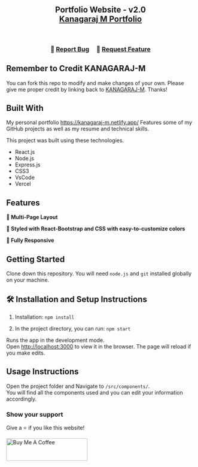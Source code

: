 <h2 align="center">
  Portfolio Website - v2.0<br/>
  <a href="https://kanagaraj-m.netlify.app/" target="_blank">Kanagaraj M Portfolio</a>
</h2>
<!-- <div align="center">
  <img alt="Demo" src="./Images/readme-img1.png" />
</div> -->

<br/>



<h3 align="center">
    🔹
    <a href="https://github.com/KANAGARAJ-M/Kanagaraj-portfolio/issues">Report Bug</a> &nbsp; &nbsp;
    🔹
    <a href="https://github.com/KANAGARAJ-M/Kanagaraj-portfolio/issues">Request Feature</a>
</h3>

<!-- ## TL;DR -->

## Remember to Credit KANAGARAJ-M

You can fork this repo to modify and make changes of your own. Please give me proper credit by linking back to [KANAGARAJ-M](https://github.com/KANAGARAJ-M/Kanagaraj-portfolio). Thanks!

## Built With

My personal portfolio <a href="https://kanagaraj-m.netlify.app/" target="_blank">https://kanagaraj-m.netlify.app/</a> Features some of my GitHub projects as well as my resume and technical skills.<br/>

This project was built using these technologies.

- React.js
- Node.js
- Express.js
- CSS3
- VsCode
- Vercel

## Features

**📖 Multi-Page Layout**

**🎨 Styled with React-Bootstrap and CSS with easy-to-customize colors**

**📱 Fully Responsive**

## Getting Started

Clone down this repository. You will need `node.js` and `git` installed globally on your machine.

## 🛠 Installation and Setup Instructions

1. Installation: `npm install`

2. In the project directory, you can run: `npm start`

Runs the app in the development mode.\
Open [http://localhost:3000](http://localhost:3000) to view it in the browser.
The page will reload if you make edits.

## Usage Instructions

Open the project folder and Navigate to `/src/components/`. <br/>
You will find all the components used and you can edit your information accordingly.

### Show your support

Give a ⭐ if you like this website!

<a href="https://www.buymeacoffee.com/MkrCreations" target="_blank"><img src="https://cdn.buymeacoffee.com/buttons/v2/default-yellow.png" alt="Buy Me A Coffee" height= "60px" width= "217px" ></a>
